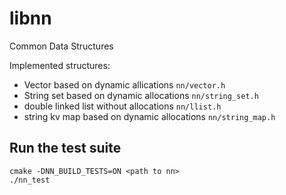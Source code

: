 # libnn

Common Data Structures

Implemented structures:

  * Vector based on dynamic allications `nn/vector.h`
  * String set based on dynamic allocations `nn/string_set.h`
  * double linked list without allocations `nn/llist.h`
  * string kv map based on dynamic allocations `nn/string_map.h`


## Run the test suite

```
cmake -DNN_BUILD_TESTS=ON <path to nn>
./nn_test
```
